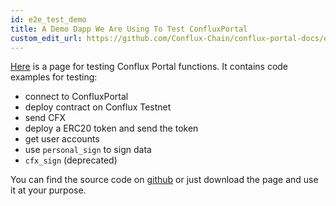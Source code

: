 ```yaml
---
id: e2e_test_demo
title: A Demo Dapp We Are Using To Test ConfluxPortal
custom_edit_url: https://github.com/Conflux-Chain/conflux-portal-docs/edit/master/docs/en/portal/Quick_Start/E2E_Tets_Dapp.md
---
```


[Here](https://conflux-portal-docs.conflux-chain.org/e2e_test_demo/) is a page for testing Conflux
Portal functions. It contains code examples for testing:

- connect to ConfluxPortal
- deploy contract on Conflux Testnet
- send CFX
- deploy a ERC20 token and send the token
- get user accounts
- use `personal_sign` to sign data
- `cfx_sign` (deprecated)

You can find the source code on
[github](https://github.com/Conflux-Chain/conflux-portal/blob/develop/test/e2e/contract-test/contract.js)
or just download the page and use it at your purpose.
